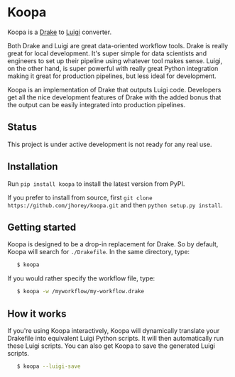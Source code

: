 # Koopa

Koopa is a [Drake](https://github.com/Factual/drake) to [Luigi](https://github.com/spotify/luigi) converter. 

Both Drake and Luigi are great data-oriented workflow tools. Drake is really great for local development. It's super simple for data scientists and engineers to set up their pipeline using whatever tool makes sense. Luigi, on the other hand, is super powerful with really great Python integration making it great for production pipelines, but less ideal for development. 

Koopa is an implementation of Drake that outputs Luigi code. Developers get all the nice development features of Drake with the added bonus that the output can be easily integrated into production pipelines. 

## Status

This project is under active development is not ready for any real use. 

## Installation

Run `pip install koopa` to install the latest version from PyPI. 

If you prefer to install from source, first `git clone https://github.com/jhorey/koopa.git` and then `python setup.py install`. 

## Getting started

Koopa is designed to be a drop-in replacement for Drake. So by default, Koopa will search for `./Drakefile`. In the same directory, type:

```bash
   $ koopa
```

If you would rather specify the workflow file, type:

```bash
   $ koopa -w /myworkflow/my-workflow.drake
```

## How it works

If you're using Koopa interactively, Koopa will dynamically translate your Drakefile into equivalent Luigi Python scripts. It will then automatically run these Luigi scripts. You can also get Koopa to save the generated Luigi scripts. 

```bash
   $ koopa --luigi-save 
```